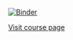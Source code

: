 [![Binder](https://mybinder.org/badge_logo.svg)](https://mybinder.org/v2/gh/NumEconCopenhagen/exercises-2019/master?urlpath=lab)

[Visit course page](https://numeconcopenhagen.netlify.com/)
